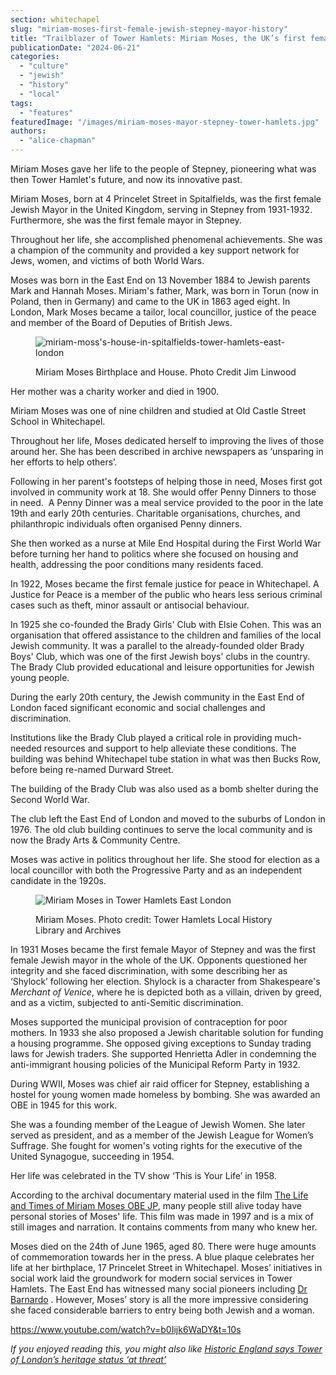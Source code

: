 ```yaml
---
section: whitechapel
slug: "miriam-moses-first-female-jewish-stepney-mayor-history"
title: "Trailblazer of Tower Hamlets: Miriam Moses, the UK’s first female Jewish mayor, and her lasting legacy"
publicationDate: "2024-06-21"
categories: 
  - "culture"
  - "jewish"
  - "history"
  - "local"
tags: 
  - "features"
featuredImage: "/images/miriam-moses-mayor-stepney-tower-hamlets.jpg"
authors: 
  - "alice-chapman"
---
```


Miriam Moses gave her life to the people of Stepney, pioneering what was then Tower Hamlet's future, and now its innovative past. 

Miriam Moses, born at 4 Princelet Street in Spitalfields, was the first female Jewish Mayor in the United Kingdom, serving in Stepney from 1931-1932.  Furthermore, she was the first female mayor in Stepney.

Throughout her life, she accomplished phenomenal achievements. She was a champion of the community and provided a key support network for Jews, women, and victims of both World Wars. 

Moses was born in the East End on 13 November 1884 to Jewish parents Mark and Hannah Moses. Miriam's father, Mark, was born in Torun (now in Poland, then in Germany) and came to the UK in 1863 aged eight. In London, Mark Moses became a tailor, local councillor, justice of the peace and member of the Board of Deputies of British Jews. 

<figure>

![miriam-moss's-house-in-spitalfields-tower-hamlets-east-london](/images/miriam-moss-birthplace-spitalfields-1024x683.jpg)

<figcaption>

Miriam Moses Birthplace and House. Photo Credit Jim Linwood

</figcaption>

</figure>

Her mother was a charity worker and died in 1900.  

Miriam Moses was one of nine children and studied at Old Castle Street School in Whitechapel.

Throughout her life, Moses dedicated herself to improving the lives of those around her. She has been described in archive newspapers as ‘unsparing in her efforts to help others’. 

Following in her parent's footsteps of helping those in need, Moses first got involved in community work at 18. She would offer Penny Dinners to those in need.  A Penny Dinner was a meal service provided to the poor in the late 19th and early 20th centuries. Charitable organisations, churches, and philanthropic individuals often organised Penny dinners. 

She then worked as a nurse at Mile End Hospital during the First World War before turning her hand to politics where she focused on housing and health, addressing the poor conditions many residents faced.

In 1922, Moses became the first female justice for peace in Whitechapel. A Justice for Peace is a member of the public who hears less serious criminal cases such as theft, minor assault or antisocial behaviour.

In 1925 she co-founded the Brady Girls' Club with Elsie Cohen. This was an organisation that offered assistance to the children and families of the local Jewish community. It was a parallel to the already-founded older Brady Boys' Club, which was one of the first Jewish boys' clubs in the country. The Brady Club provided educational and leisure opportunities for Jewish young people.

During the early 20th century, the Jewish community in the East End of London faced significant economic and social challenges and discrimination.

Institutions like the Brady Club played a critical role in providing much-needed resources and support to help alleviate these conditions. The building was behind Whitechapel tube station in what was then Bucks Row, before being re-named Durward Street. 

The building of the Brady Club was also used as a bomb shelter during the Second World War. 

The club left the East End of London and moved to the suburbs of London in 1976. The old club building continues to serve the local community and is now the Brady Arts & Community Centre.

Moses was active in politics throughout her life. She stood for election as a local councillor with both the Progressive Party and as an independent candidate in the 1920s. 

<figure>

![Miriam Moses in Tower Hamlets East London](/images/miriam-moses-jewish-mayor-stepney-tower-hamlets-1024x683.jpg)

<figcaption>

Miriam Moses. Photo credit: Tower Hamlets Local History Library and Archives

</figcaption>

</figure>

In 1931 Moses became the first female Mayor of Stepney and was the first female Jewish mayor in the whole of the UK. Opponents questioned her integrity and she faced discrimination, with some describing her as ‘Shylock’ following her election. Shylock is a character from Shakespeare's _Merchant of Venice_, where he is depicted both as a villain, driven by greed, and as a victim, subjected to anti-Semitic discrimination.

Moses supported the municipal provision of contraception for poor mothers. In 1933 she also proposed a Jewish charitable solution for funding a housing programme. She opposed giving exceptions to Sunday trading laws for Jewish traders. She supported Henrietta Adler in condemning the anti-immigrant housing policies of the Municipal Reform Party in 1932.

During WWII, Moses was chief air raid officer for Stepney, establishing a hostel for young women made homeless by bombing. She was awarded an OBE in 1945 for this work. 

She was a founding member of the League of Jewish Women. She later served as president, and as a member of the Jewish League for Women’s Suffrage. She fought for women's voting rights for the executive of the United Synagogue, succeeding in 1954.  

Her life was celebrated in the TV show ‘This is Your Life’ in 1958. 

According to the archival documentary material used in the film [The Life and Times of Miriam Moses OBE JP](https://www.youtube.com/watch?v=ROAylSZXhe8), many people still alive today have personal stories of Moses' life. This film was made in 1997 and is a mix of still images and narration. It contains comments from many who knew her.

Moses died on the 24th of June 1965, aged 80. There were huge amounts of commemoration towards her in the press. A blue plaque celebrates her life at her birthplace, 17 Princelet Street in Whitechapel. Moses’ initiatives in social work laid the groundwork for modern social services in Tower Hamlets. The East End has witnessed many social pioneers including [Dr Barnardo](https://romanroadlondon.com/dr-barnardo-east-london/) . However, Moses’ story is all the more impressive considering she faced considerable barriers to entry being both Jewish and a woman.

https://www.youtube.com/watch?v=b0Iijk6WaDY&t=10s

_If you enjoyed reading this, you might also like [Historic England says Tower of London’s heritage status ‘at threat’](https://whitechapellondon.co.uk/tower-of-london-heritage-status-under-threat-city-plan-2040/)_
